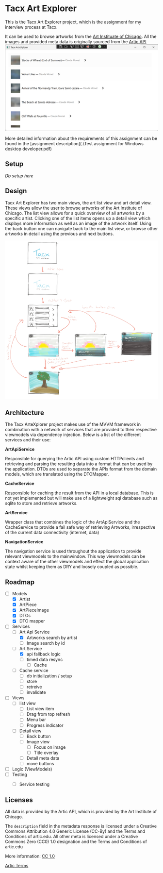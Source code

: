 # Tacx Art Explorer

This is the Tacx Art Explorer project, which is the assignment for my interview process at Tacx.

It can be used to browse artworks from the [Art Instituate of Chicago](https://www.artic.edu/). All the images and provided meta data is originally sourced from the [Artic API]((https://api.artic.edu/docs/#introduction) )
![Tacx Art Explorer Homepage](./homepage.png)

More detailed information about the requirements of this assignment can be found in the [assignment description](.\Test assignment for Windows desktop developer.pdf)

## Setup

*Db setup here*



## Design

Tacx Art Explorer has two main views, the art list view and art detail view. These views allow the user to browse artworks of the Art Institute of Chicago. The list view allows for a quick overview of all artworks by a specific artist. Clicking one of the list items opens up a detail view which displays more information as well as an image of the artwork itself. Using the back button one can navigate back to the main list view, or browse other artworks in detail using the previous and next buttons.

![Graphical wireframe style design tacx art explorer](./mockup.jpg)

## Architecture

The Tacx ArteXplorer project makes use of the MVVM framework in combination with a network of services that are provided to their respective viewmodels via dependency injection. Below is a list of the different services and their use:

**ArtApiService**

Responsible for querying the Artic API using custom HTTPclients and retrieving and parsing the resulting data into a format that can be used by the application. DTOs are used to separate the APIs format from the domain models, which are translated using the DTOMapper. 

**CacheService**

Responsible for caching the result from the API in a local database. This is not yet implemented but will make use of a lightweight sql database such as sqlite to store and retrieve artworks.

**ArtService**

Wrapper class that combines the logic of the ArtApiService and the CacheService to provide a fail safe way of retrieving Artworks, irrespective of the current data connectivity (internet, data)

**NavigationService**

The navigation service is used throughout the application to provide relevant viewmodels to the mainwindow. This way viewmodels can be context aware of the other viewmodels and effect the global application state whilst keeping them as DRY and loosely coupled as possible.

 

## Roadmap

- [ ] Models
  - [x] Artist
  - [x] ArtPiece
  - [x] ArtPieceImage
  - [x] DTOs
  - [x] DTO mapper
- [ ] Services
  - [ ] Art Api Service
    - [x] Artworks search by artist
    - [ ] Image search by id
  - [ ] Art Service
    - [x] api fallback logic
    - [ ] timed data resync
      - [ ] Cache 
  - [ ] Cache service
    - [ ] db initialization / setup
    - [ ] store
    - [ ] retreive
    - [ ] invalidate
- [ ] Views
  - [ ] list view
    - [ ] List view item
    - [ ] Drag from top refresh
    - [ ] Menu bar
    - [ ] Progress indicator
  - [ ] Detail view
    - [ ] Back button
    - [ ] Image view
      - [ ] Focus on image
      - [ ] Title overlay
    - [ ] Detail meta data
    - [ ] move buttons
- [ ] Logic (ViewModels)
- [ ] Testing
  - [ ] Service testing



## Licenses

All data is provided by the Artic API, which is provided by the Art Institute of Chicago.

The `description` field in the metadata response is licensed under a Creative Commons Attribution 4.0 Generic License (CC-By) and the Terms and Conditions of artic.edu. All other meta is licensed under a Creative Commons Zero (CC0) 1.0 designation and the Terms and Conditions of artic.edu

More information:
[CC 1.0](https://creativecommons.org/publicdomain/zero/1.0/)

[Artic Terms](https://www.artic.edu/terms)	
